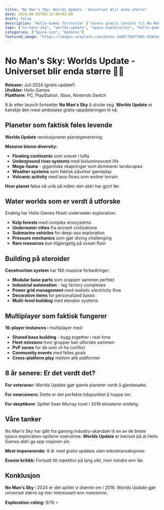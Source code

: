 ```yaml
---
title: "No Man's Sky: Worlds Update - Universet blir enda større"
date: 2025-08-03T09:15:00+02:00
draft: false
description: "Hello Games fortsetter å levere gratis content til No Man's Sky med Worlds update. Hva er nytt i det uendelige universet?"
tags: ["no-mans-sky", "worlds-update", "space-exploration", "hello-games", "free-dlc"]
categories: ["Space-sim", "Updates"]
featured_image: "https://images.unsplash.com/photo-1446776877081-d282a0f896e2?w=800"
---
```


# No Man's Sky: Worlds Update - Universet blir enda større 🌌🚀

**Release:** Juli 2024 (gratis update!)  
**Utvikler:** Hello Games  
**Plattform:** PC, PlayStation, Xbox, Nintendo Switch  

8 år etter launch fortsetter **No Man's Sky** å utvide seg. **Worlds Update** er kanskje den mest ambisiøse gratis-oppdateringen til nå.

## Planeter som faktisk føles levende

**Worlds Update** revolusjonerer planetgenerering:

**Massive biome diversity:**
- **Floating continents** som svever i lufta
- **Underground river systems** med bioluminescent life
- **Mega-fauna** - gigantiske skapninger som dominerer landscapes  
- **Weather systems** som faktisk påvirker gameplay
- **Volcanic activity** med lava-flows som endrer terrain

**Hver planet** føles nå unik på måter den aldri har gjort før.

## Water worlds som er verdt å utforske

Endelig har Hello Games fikset underwater exploration:
- **Kelp forests** med complex ecosystems
- **Underwater cities** fra ancient civilizations  
- **Submarine vehicles** for deep-sea exploration
- **Pressure mechanics** som gjør diving challenging
- **Rare resources** kun tilgjengelig på ocean floor

## Building på steroider

**Construction system** har fått massive forbedringer:
- **Modular base parts** som snapper sammen perfekt
- **Industrial automation** - lag factory complexes
- **Power grid management** med realistic electricity flow  
- **Decorative items** for personalized bases
- **Multi-level building** med elevator systems

## Multiplayer som faktisk fungerer

**16-player instances** i multiplayer med:
- **Shared base building** - bygg together i real-time
- **Fleet missions** hvor grupper kan utforske sammen
- **PvP zones** for de som vil ha conflict  
- **Community events** med felles goals
- **Cross-platform play** mellom alle platformer

## 8 år senere: Er det verdt det?

**For veteraner:** Worlds Update gjør gamle planeter verdt å gjenbesøke.

**For newcomers:** Dette er det perfekte tidspunktet å hoppe inn.

**For skeptikere:** Spillet Sean Murray lovet i 2016 eksisterer endelig.

## Våre tanker

No Man's Sky har gått fra gaming industry-skandale til en av de beste space exploration-spillene noensinne. **Worlds Update** er beviset på at Hello Games aldri ga opp visjonen sin.

**Mest imponerende:** 8 år med gratis updates uten mikrotransaksjoner.

**Eneste kritikk:** Fortsatt litt repetitivt på lang sikt, men mindre enn før.

## Konklusjon

**No Man's Sky** i 2024 er det spillet vi drømte om i 2016. Worlds Update gjør universet større og mer interessant enn noensinne.

**Exploration-rating:** 9/10 ⭐